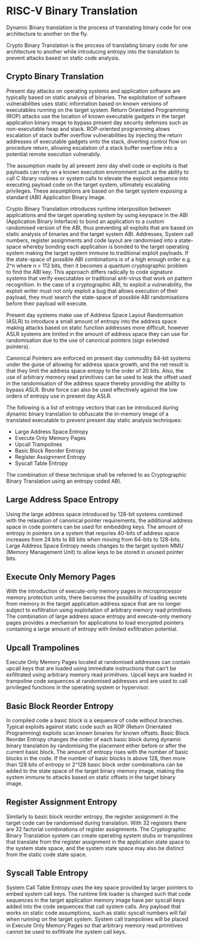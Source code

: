 RISC-V Binary Translation
==============================

Dynamic Binary translation is the process of translating binary code for
one architecture to another on the fly.

Crypto Binary Translation is the process of translating binary code for
one architecture to another while introducing entropy into the translation
to prevent attacks based on static code analysis.

Crypto Binary Translation
-------------------------------

Present day attacks on operating systems and application software are
typically based on static analysis of binaries. The exploitation of
software vulnerabilities uses static information based on known versions
of executables running on the target system. Return Orientated Programming
(ROP) attacks use the location of known executable gadgets in the target
application binary image to bypass present day security defenses such as
non-executable heap and stack. ROP-oriented programming alows escalation
of stack buffer overflow vulnerabilities by injecting the return addresses
of executable gadgets onto the stack, diverting control flow on procedure
return, allowing escalation of a stack buffer overflow into a potential
remote execution vulnerabily.

The assumption made by all present zero day shell code or exploits is that
payloads can rely on a known execution environment such as the ability to
call C library routines or system calls to elevate the explooit sequence into
executing payload code on the target system, ultimately escalating privileges.
These assumptions are based on the target system exposing a standard (ABI)
Application Binary Image.

Crypto Binary Translation introduces runtime interposition between
applications and the target operating system by using keyspace in the
ABI (Application Binary Interface) to bond an application to a custom
randomised version of the ABI, thus preventing all exploits that are based
on static analysis of binaries and the target system ABI. Addresses, System
call numbers, register assignments and code layout are randomised into a
state-space whereby bonding each application is bonded to the target operating
system making the target system immune to traditional exploit payloads.
If the state-space of possible ABI combinations is of a high enough order e.g.
2^n where n > 112 bits, then it becomes a quantum cryptographic problem
to find the ABI key. This approach differs radically to code signature
systems that verify executables or traditional anti-virus that work on
pattern recognition. In the case of a cryptographic ABI, to exploit a
vulnerability, the exploit writer must not only exploit a bug that allows
execution of their payload, they must search the state-space of possible
ABI randomisations before their payload will execute.

Present day systems make use of Address Space Layout Randomisation (ASLR)
to introduce a small amount of entropy into the address space making
attacks based on static function addresses more difficult, however ASLR
systems are limited in the amount of address space they can use for
randomisation due to the use of canonical pointers (sign extended pointers).

Canonical Pointers are enforced on present day commodity 64-bit systems
under the guise of allowing for address space growth, and the net result
is that they limit the address space entopy to the order of 20 bits. Also,
the use of arbitrary memory read primitives can be used to leak the offset
used in the randomisation of the address space thereby providing the
ability to bypass ASLR. Brute force can also be used effectively against
the low orders of entropy use in present day ASLR.

The following is a list of entropy vectors that can be introduced during
dynamic binary translation to obfuscate the in-memory image of a translated
executable to prevent present day static analysis techniques:

- Large Address Space Entropy
- Execute Only Memory Pages
- Upcall Trampolines
- Basic Block Reorder Entropy
- Register Assignment Entropy
- Syscall Table Entropy

The combination of these technique shall be referred to as Cryptographic
Binary Translation using an entropy coded ABI.

## Large Address Space Entropy

Using the large address space introduced by 128-bit systems combined with
the relaxation of canonical pointer requirements, the additional address
space in code pointers can be used for embedding keys. The amount of entropy
in pointers on a system that requries 40-bits of address space increases
from 24 bits to 88 bits when moving from 64-bits to 128-bits. Large Address
Space Entropy needs changes to the target system MMU (Memory Management Unit)
to allow keys to be stored in unused pointer bits.

## Execute Only Memory Pages

With the introduction of execute-only memory pages in microprocessor memory
protection units, there becomes the possibility of loading secrets from memory
in the target application address space that are no longer subject to
exfiltration using exploitation of arbitrary memory read primitives. The
combination of large address space entropy and execute-only memory pages
provides a mechanism for applications to load encrypted pointers containing
a large amount of entropy with limited exfiltration potential.

## Upcall Trampolines

Execute Only Memory Pages located at randomised addresses can contain
upcall keys that are loaded using immediate instructions that can't be
exfiltrated using arbitrary memory read primitives. Upcall keys are loaded
in trampoline code sequences at randomised addresses and are used to call
privileged functions in the operating system or hypervisor.

## Basic Block Reorder Entropy

In compiled code a basic block is a sequence of code without branches.
Typical exploits against static code such as ROP (Return Orientated
Programming) exploits scan known binaries for known offsets. Basic
Block Reorder Entropy changes the order of each basic block during
dynamic binary translation by randomising the placement either before
or after the current basic block. The amount of entropy rises with
the number of basic blocks in the code. If the number of basic blocks
is above 128, then more than 128 bits of entropy or 2^128 basic block
order combinations can be added to the state space of the target binary
memory image, making the system immune to attacks based on static offsets
in the target binary image.

## Register Assignment Entropy

Similarly to basic block reorder entropy, the register assignment in
the target code can be randomised during translation. With 32 registers
there are 32 factorial combinations of register assignments. The
Cryptographic Binary Translation system can create operating system
stubs or trampolines that translate from the register assignment in
the application state space to the system state space, and the system
state space may also be distinct from the static code state space.

## Syscall Table Entropy

System Call Table Entropy uses the key space provided by larger pointers
to embed system call keys. The runtime link loader is changed such that
code sequences in the target application memory image have per syscall
keys added into the code sequences that call system calls. Any payload
that works on static code assumptions, such as static syscall numbers
will fail when running on the target system. System call trampolines will
be placed in Execute Only Memory Pages so that arbitrary memory read
primitives cannot be used to exfiltrate the system call keys.

